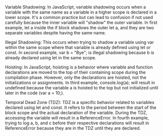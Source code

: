 Variable Shadowing:
        In JavaScript, variable shadowing occurs when a variable with the same name as a variable in a higher scope is declared in a lower scope.
        It's a common practice but can lead to confusion if not used carefully because the inner variable will "shadow" the outer variable.
        In first example, let a inside the if block shadows the outer let a, and they are two separate variables despite having the same name.

Illegal Shadowing:
        This occurs when trying to shadow a variable using var within the same scope where that variable is already defined using let or const.
        In second example, var b = "Bye"; is illegal shadowing because b is already declared using let in the same scope.

Hoisting:
        In JavaScript, hoisting is a behavior where variable and function declarations are moved to the top of their containing scope during the compilation phase.
        However, only the declarations are hoisted, not the initializations or assignments.
        In third example, console.log(a); will result in undefined because the variable a is hoisted to the top but not initialized until later in the code (var a = 10;).

Temporal Dead Zone (TDZ):
        TDZ is a specific behavior related to variables declared using let and const. It refers to the period between the start of the block scope and the actual declaration of the variable.
        During the TDZ, accessing the variable will result in a ReferenceError.
        In fourth example, trying to log a, b, and c before their respective declarations will result in ReferenceError because they are in the TDZ until they are declared.